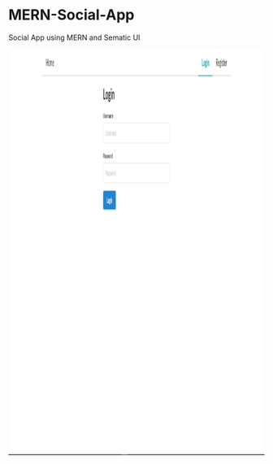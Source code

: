 # MERN-Social-App
Social App using MERN and Sematic UI

<img src="/images/1.png" width="1000" height="800" />
